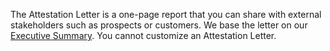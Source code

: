 The Attestation Letter is a one-page report that you can share with external stakeholders 
such as prospects or customers. We base the letter on our [Executive Summary](/platform-deep-dive/pentests/reports/report-contents/#executive-summary).
You cannot customize an Attestation Letter.
